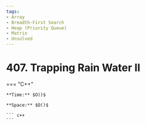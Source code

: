 ```yaml
---
tags:
- Array
- Breadth-First Search
- Heap (Priority Queue)
- Matrix
- Unsolved
---
```



# 407. Trapping Rain Water II

=== "C++"

    **Time:** $O()$

    **Space:** $O()$

    ``` c++
    ```